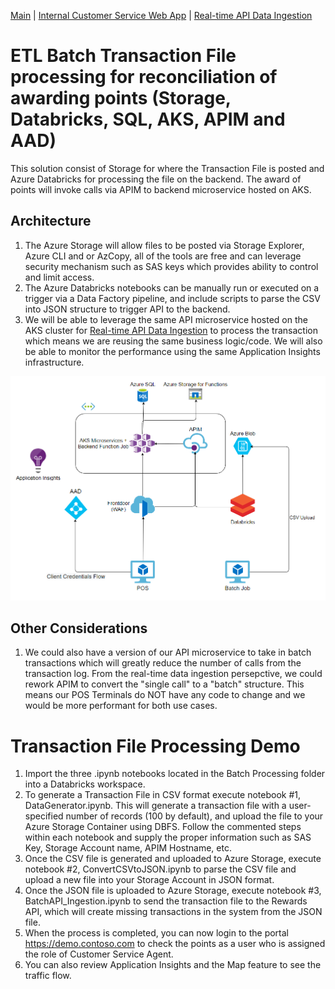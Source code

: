 [Main](README.md) | [Internal Customer Service Web App](APP.md) | [Real-time API Data Ingestion](AKS.md)

# ETL Batch Transaction File processing for reconciliation of awarding points (Storage, Databricks, SQL, AKS, APIM and AAD)
This solution consist of Storage for where the Transaction File is posted and Azure Databricks for processing the file on the backend. The award of points will invoke calls via APIM to backend microservice hosted on AKS.

## Architecture
1. The Azure Storage will allow files to be posted via Storage Explorer, Azure CLI and or AzCopy, all of the tools are free and can leverage security mechanism such as SAS keys which provides ability to control and limit access.
2. The Azure Databricks notebooks can be manually run or executed on a trigger via a Data Factory pipeline, and include scripts to parse the CSV into JSON structure to trigger API to the backend.
3. We will be able to leverage the same API microservice hosted on the AKS cluster for [Real-time API Data Ingestion](AKS.md) to process the transaction which means we are reusing the same business logic/code. We will also be able to monitor the performance using the same Application Insights infrastructure. 

![Architecture](/Architecture/AKS.png)

## Other Considerations
1. We could also have a version of our API microservice to take in batch transactions which will greatly reduce the number of calls from the transaction log. From the real-time data ingestion persepctive, we could rework APIM to convert the "single call" to a "batch" structure. This means our POS Terminals do NOT have any code to change and we would be more performant for both use cases.

# Transaction File Processing Demo
1. Import the three .ipynb notebooks located in the Batch Processing folder into a Databricks workspace. 
2. To generate a Transaction File in CSV format execute notebook #1, DataGenerator.ipynb. This will generate a transaction file with a user-specified number of records (100 by default), and upload the file to your Azure Storage Container using DBFS. Follow the commented steps within each notebook and supply the proper information such as SAS Key, Storage Account name, APIM Hostname, etc.
3. Once the CSV file is generated and uploaded to Azure Storage, execute notebook #2, ConvertCSVtoJSON.ipynb to parse the CSV file and upload a new file into your Storage Account in JSON format.
4. Once the JSON file is uploaded to Azure Storage, execute notebook #3, BatchAPI_Ingestion.ipynb to send the transaction file to the Rewards API, which will create missing transactions in the system from the JSON file.
5. When the process is completed, you can now login to the portal https://demo.contoso.com to check the points as a user who is assigned the role of Customer Service Agent.
6. You can also review Application Insights and the Map feature to see the traffic flow.